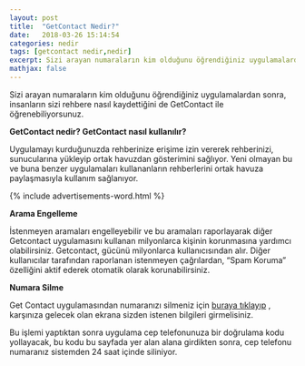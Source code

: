 ```yaml
---
layout: post
title:  "GetContact Nedir?"
date:   2018-03-26 15:14:54
categories: nedir
tags: [getcontact nedir,nedir]
excerpt: Sizi arayan numaraların kim olduğunu öğrendiğiniz uygulamalardan sonra, insanların sizi rehbere nasıl kaydettiğini de GetContact ile öğrenebiliyorsunuz. GetContact numara silme. Get Contact nedir?
mathjax: false
---
```


Sizi arayan numaraların kim olduğunu öğrendiğiniz uygulamalardan sonra, insanların sizi rehbere nasıl kaydettiğini de GetContact ile öğrenebiliyorsunuz. 

**GetContact nedir? GetContact nasıl kullanılır?**

Uygulamayı kurduğunuzda rehberinize erişime izin vererek rehberinizi, sunucularına yükleyip ortak havuzdan gösterimini sağlıyor. Yeni olmayan bu ve buna benzer uygulamaları kullananların rehberlerini ortak havuza paylaşmasıyla kullanım sağlanıyor.

{% include advertisements-word.html %}

**Arama Engelleme**

İstenmeyen aramaları engelleyebilir ve bu aramaları raporlayarak diğer Getcontact uygulamasını kullanan milyonlarca kişinin korunmasına yardımcı olabilirsiniz. Getcontact, gücünü milyonlarca kullanıcısından alır. Diğer kullanıcılar tarafından raporlanan istenmeyen çağrılardan, “Spam Koruma” özelliğini aktif ederek otomatik olarak korunabilirsiniz.

**Numara Silme**

Get Contact uygulamasından numaranızı silmeniz için [buraya tıklayıp](https://www.getcontact.com/tr/unlist) , karşınıza gelecek olan ekrana sizden istenen bilgileri girmelisiniz. 

Bu işlemi yaptıktan sonra uygulama cep telefonunuza bir doğrulama kodu yollayacak, bu kodu bu sayfada yer alan alana girdikten sonra, cep telefonu numaranız sistemden 24 saat içinde siliniyor. 

